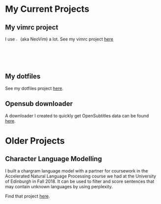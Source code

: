 # My Current Projects

## My vimrc project
I use <img src="https://upload.wikimedia.org/wikipedia/commons/thumb/3/3a/Neovim-mark.svg/492px-Neovim-mark.svg.png" alt="drawing" width="2%"/> (aka NeoVim) a lot.
See my vimrc project [here](https://github.com/klebster2/vimrc)

## My dotfiles
See my dotfiles project [here](https://github.com/klebster2/dotfiles).

## Opensub downloader
A downloader I created to quickly get OpenSubtitles data can be found [here](https://github.com/klebster2/BashDownloadOpenSubTextFormat).

# Older Projects

## Character Language Modelling
I built a chargram language model with a partner for coursework in the Accelerated Natural Language Processing course we had at the University of Edinburgh in Fall 2018. It can be used to filter and score sentences that may contain unknown languages by using perplexity.

Find that project [here](https://github.com/klebster2/chargram-model).
